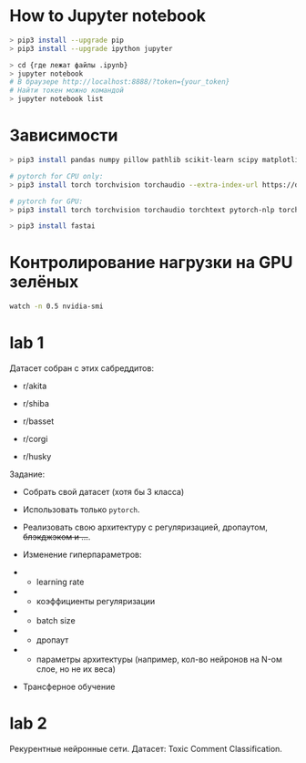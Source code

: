 # How to Jupyter notebook

``` bash
> pip3 install --upgrade pip
> pip3 install --upgrade ipython jupyter

> cd {где лежат файлы .ipynb}
> jupyter notebook
# В браузере http://localhost:8888/?token={your_token}
# Найти токен можно командой
> jupyter notebook list
```

# Зависимости

``` bash
> pip3 install pandas numpy pillow pathlib scikit-learn scipy matplotlib

# pytorch for CPU only:
> pip3 install torch torchvision torchaudio --extra-index-url https://download.pytorch.org/whl/cpu

# pytorch for GPU:
> pip3 install torch torchvision torchaudio torchtext pytorch-nlp torchsummary

> pip3 install fastai
```

# Контролирование нагрузки на GPU зелёных

``` bash
watch -n 0.5 nvidia-smi
```

# lab 1

Датасет собран с этих сабреддитов:

- r/akita

- r/shiba

- r/basset

- r/corgi

- r/husky

Задание:

- Собрать свой датасет (хотя бы 3 класса)

- Использовать только `pytorch`.

- Реализовать свою архитектуру с регуляризацией, дропаутом, ~~блэкджэком и ...~~.

- Изменение гиперпараметров:

- - learning rate

- - коэффициенты регуляризации

- - batch size

- - дропаут

- - параметры архитектуры (например, кол-во нейронов на N-ом слое, но не их веса)

- Трансферное обучение

# lab 2

Рекурентные нейронные сети. Датасет: Toxic Comment Classification.

